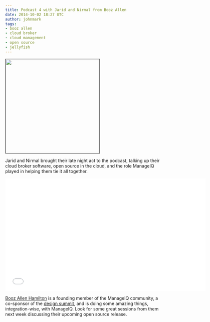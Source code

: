 ```yaml
---
title: Podcast 4 with Jarid and Nirmal from Booz Allen
date: 2014-10-02 18:27 UTC
author: johnmark
tags:
- booz allen
- cloud broker
- cloud management
- open source
- jellyfish
---
```


<a href="http://boozallen.com/"><img src="/images/partners/Booz_Allen_Hamilton.svg" width="300" border="1"></a>

Jarid and Nirmal brought their late night act to the podcast, talking up their cloud broker software, open source in the cloud, and the role ManageIQ played in helping them tie it all together.

<iframe width="640" height="360" src="//www.youtube.com/embed/Xp708MUvRss" frameborder="0" allowfullscreen></iframe>

<a href="http://boozallen.com/" target="_blank">Booz Allen Hamilton</a> is a founding member of the ManageIQ community, a co-sponsor of the [design summit](http://miqdevsummit14.eventbrite.com/), and is doing some amazing things, integration-wise, with ManageIQ. Look for some great sessions from them next week discussing their upcoming open source release.
